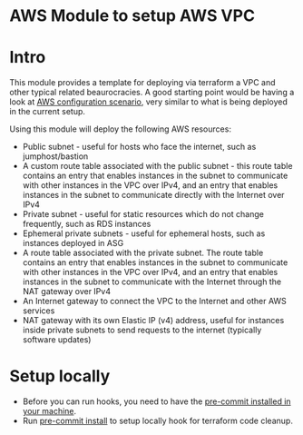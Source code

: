 AWS Module to setup AWS VPC
====================================

# Intro

This module provides a template for deploying via terraform a VPC and other typical related beaurocracies.
A good starting point would be having a look at [AWS configuration scenario](https://docs.aws.amazon.com/AmazonVPC/latest/UserGuide/VPC_Scenario2.html), very similar to what is being deployed in the current setup.

Using this module will deploy the following AWS resources:

- Public subnet - useful for hosts who face the internet, such as jumphost/bastion
- A custom route table associated with the public subnet - this route table contains an entry that enables instances in the subnet to communicate with other instances in the VPC over IPv4, and an entry that enables instances in the subnet to communicate directly with the Internet over IPv4
- Private subnet - useful for static resources which do not change frequently, such as RDS instances
- Ephemeral private subnets - useful for ephemeral hosts, such as instances deployed in ASG
- A route table associated with the private subnet. The route table contains an entry that enables instances in the subnet to communicate with other instances in the VPC over IPv4, and an entry that enables instances in the subnet to communicate with the Internet through the NAT gateway over IPv4
- An Internet gateway to connect the VPC to the Internet and other AWS services
- NAT gateway with its own Elastic IP (v4) address, useful for instances inside private subnets to send requests to the internet (typically software updates)

# Setup locally

- Before you can run hooks, you need to have the [pre-commit installed in your machine](https://pre-commit.com/#install).
- Run [pre-commit install](https://pre-commit.com/#usage) to setup locally hook for terraform code cleanup.


